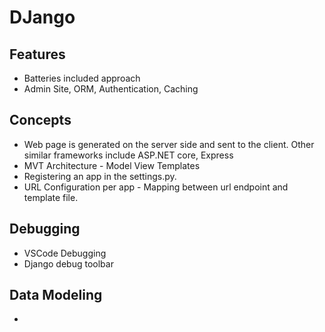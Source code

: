 # DJango

## Features
- Batteries included approach
- Admin Site, ORM, Authentication, Caching

## Concepts
- Web page is generated on the server side and sent to the client.
  Other similar frameworks include ASP.NET core, Express
- MVT Architecture - Model View Templates
- Registering an app in the settings.py. 
- URL Configuration per app - Mapping between url endpoint and template file.

## Debugging
- VSCode Debugging
- Django debug toolbar

## Data Modeling
- 